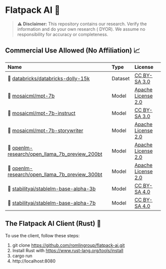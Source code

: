 # Flatpack AI 🤖

> :warning: **Disclaimer:** This repository contains our research. Verify the information and do your own research (
> DYOR). We assume no responsibility for accuracy or completeness.

## Commercial Use Allowed (No Affiliation) 📈

| Name                                                                                                                 | Type    | License                                                           |
|:---------------------------------------------------------------------------------------------------------------------|:--------|:------------------------------------------------------------------|
| 🤗 [databricks/databricks-dolly-15k](https://huggingface.co/datasets/databricks/databricks-dolly-15k)                | Dataset | [CC BY-SA 3.0](https://creativecommons.org/licenses/by-sa/3.0/)   |
| 🤗 [mosaicml/mpt-7b](https://huggingface.co/mosaicml/mpt-7b)                                                         | Model   | [Apache License 2.0](https://www.apache.org/licenses/LICENSE-2.0) |
| 🤗 [mosaicml/mpt-7b-instruct](https://huggingface.co/mosaicml/mpt-7b-instruct)                                       | Model   | [CC BY-SA 3.0](https://creativecommons.org/licenses/by-sa/3.0/)   |
| 🤗 [mosaicml/mpt-7b-storywriter](https://huggingface.co/mosaicml/mpt-7b-storywriter)                                 | Model   | [Apache License 2.0](https://www.apache.org/licenses/LICENSE-2.0) |
| 🤗 [openlm-research/open_llama_7b_preview_200bt](https://huggingface.co/openlm-research/open_llama_7b_preview_200bt) | Model   | [Apache License 2.0](https://www.apache.org/licenses/LICENSE-2.0) |
| 🤗 [openlm-research/open_llama_7b_preview_300bt](https://huggingface.co/openlm-research/open_llama_7b_preview_300bt) | Model   | [Apache License 2.0](https://www.apache.org/licenses/LICENSE-2.0) |
| 🤗 [stabilityai/stablelm-base-alpha-3b](https://huggingface.co/stabilityai/stablelm-base-alpha-3b)                   | Model   | [CC BY-SA 4.0](https://creativecommons.org/licenses/by-sa/4.0/)   |
| 🤗 [stabilityai/stablelm-base-alpha-7b](https://huggingface.co/stabilityai/stablelm-base-alpha-7b)                   | Model   | [CC BY-SA 4.0](https://creativecommons.org/licenses/by-sa/4.0/)   |

## The Flatpack AI Client (Rust) 🦀

To use the client, follow these steps:

1. git clone https://github.com/romlingroup/flatpack-ai.git
2. Install Rust with https://www.rust-lang.org/tools/install
3. cargo run
4. http://localhost:8080